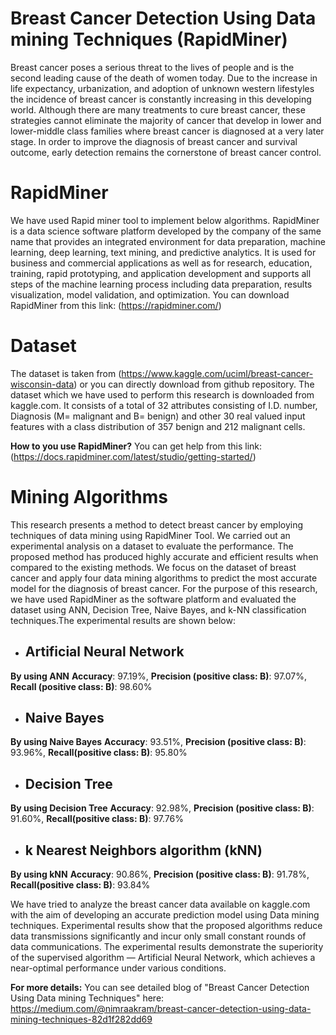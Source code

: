 # Breast Cancer Detection Using Data mining Techniques (RapidMiner)

Breast cancer poses a serious threat to the lives of people and is the second leading cause of the death of women today. Due to the increase in life expectancy, urbanization, and adoption of unknown western lifestyles the incidence of breast cancer is constantly increasing in this developing world. Although there are many treatments to cure breast cancer, these strategies cannot eliminate the majority of cancer that develop in lower and lower-middle class families where breast cancer is diagnosed at a very later stage. 
In order to improve the diagnosis of breast cancer and survival outcome, early detection remains the cornerstone of breast cancer control.

# RapidMiner 

We have used Rapid miner tool to implement below algorithms. RapidMiner is a data science software platform developed by the company of the same name that provides an integrated environment for data preparation, machine learning, deep learning, text mining, and predictive analytics. It is used for business and commercial applications as well as for research, education, training, rapid prototyping, and application development and supports all steps of the machine learning process including data preparation, results visualization, model validation, and optimization. You can download RapidMiner from this link: (https://rapidminer.com/)
# Dataset

The dataset is taken from (https://www.kaggle.com/uciml/breast-cancer-wisconsin-data) or you can directly download from github repository.
The dataset which we have used to perform this research is downloaded from kaggle.com. It consists of a total of 32 attributes consisting of I.D. number, Diagnosis (M= malignant and B= benign) and other 30 real valued input features with a class distribution of 357 benign and 212 malignant cells.

**How to you use RapidMiner?** You can get help from this link: (https://docs.rapidminer.com/latest/studio/getting-started/)

# Mining Algorithms

This research presents a method to detect breast cancer by employing techniques of data mining using RapidMiner Tool. We carried out an experimental analysis on a dataset to evaluate the performance. The proposed method has produced highly accurate and efficient results when compared to the existing methods. We focus on the dataset of breast cancer and apply four data mining algorithms to predict the most accurate model for the diagnosis of breast cancer. For the purpose of this research, we have used RapidMiner as the software platform and evaluated the dataset using ANN, Decision Tree, Naive Bayes, and k-NN classification techniques.The experimental results are shown below:

- ## Artificial Neural Network

**By using ANN** **Accuracy**: 97.19%, **Precision (positive class: B)**: 97.07%, **Recall (positive class: B)**: 98.60%

- ## Naive Bayes

**By using Naive Bayes** **Accuracy**: 93.51%, **Precision (positive class: B)**: 93.96%, **Recall(positive class: B)**: 95.80%

- ## Decision Tree

**By using Decision Tree** **Accuracy**: 92.98%, **Precision (positive class: B)**: 91.60%, **Recall(positive class: B)**: 97.76%

- ## k Nearest Neighbors algorithm (kNN)

**By using kNN** **Accuracy**: 90.86%, **Precision (positive class: B)**: 91.78%, **Recall(positive class: B)**: 93.84%

We have tried to analyze the breast cancer data available on kaggle.com with the aim of developing an accurate prediction model using Data mining techniques. Experimental results show that the proposed algorithms reduce data transmissions significantly and incur only small constant rounds of data communications. The experimental results demonstrate the superiority of the supervised algorithm — Artificial Neural Network, which achieves a near-optimal performance under various conditions.

**For more details:**
You can see detailed blog of "Breast Cancer Detection Using Data mining Techniques" here: https://medium.com/@nimraakram/breast-cancer-detection-using-data-mining-techniques-82d1f282dd69
